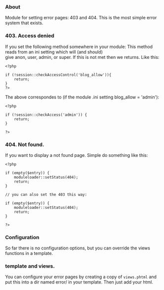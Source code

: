 ### About

Module for setting error pages: 403 and 404. This is the most
simple error system that exists. 

### 403. Access denied

If you set the following method somewhere in your module: 
This method reads from an ini setting which will (and should)  
give anon, user, admin, or super. If this is not met then we
returns. Like this:

    <?php

    if (!session::checkAccessControl('blog_allow')){
        return;
    }
    ?>

The above correspondes to (if the module .ini setting blog_allow = 'admin'): 

    <?php
    
    if (!session::checkAccess('admin')) {
        return;
    }
    
    ?>



### 404. Not found. 

If you want to display a not found page. Simple do something like this: 

    
    <?php
    
    if (empty($entry)) {
        moduleloader::setStatus(404);
        return;
    }
    
    // you can also set the 403 this way: 
    
    if (empty($entry)) {
        moduleloader::setStatus(404);
        return;
    }
    
    ?>


### Configuration

So far there is no configuration options, but you can override the
views functions in a template. 

### template and views. 

You can configure your error pages by creating a copy of `views.phtml`
and put this into a dir named error/ in your template. Then just add your
html.
 
